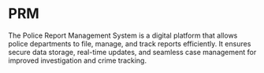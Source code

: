 # PRM
The Police Report Management System is a digital platform that allows police departments to file, manage, and track reports efficiently. It ensures secure data storage, real-time updates, and seamless case management for improved investigation and crime tracking.
